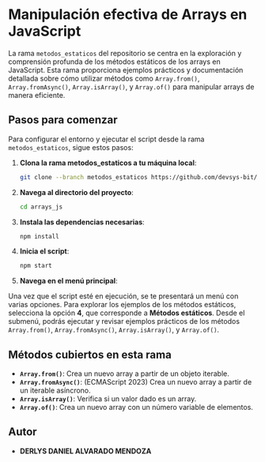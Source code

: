 # Manipulación efectiva de Arrays en JavaScript

La rama `metodos_estaticos` del repositorio se centra en la exploración y comprensión profunda de los métodos estáticos de los arrays en JavaScript. Esta rama proporciona ejemplos prácticos y documentación detallada sobre cómo utilizar métodos como `Array.from()`, `Array.fromAsync()`, `Array.isArray()`, y `Array.of()` para manipular arrays de manera eficiente.

## Pasos para comenzar

Para configurar el entorno y ejecutar el script desde la rama `metodos_estaticos`, sigue estos pasos:

1. **Clona la rama metodos_estaticos a tu máquina local**:

   ```bash
   git clone --branch metodos_estaticos https://github.com/devsys-bit/arrays_js.git
   ```

2. **Navega al directorio del proyecto**:

   ```bash
   cd arrays_js
   ```

3. **Instala las dependencias necesarias**:

   ```bash
   npm install
   ```

4. **Inicia el script**:

   ```bash
   npm start
   ```

5. **Navega en el menú principal**:

Una vez que el script esté en ejecución, se te presentará un menú con varias opciones. Para explorar los ejemplos de los métodos estáticos, selecciona la opción **4**, que corresponde a **Métodos estáticos**. Desde el submenú, podrás ejecutar y revisar ejemplos prácticos de los métodos `Array.from()`, `Array.fromAsync()`, `Array.isArray()`, y `Array.of()`.

## Métodos cubiertos en esta rama

- **`Array.from()`**: Crea un nuevo array a partir de un objeto iterable.
- **`Array.fromAsync()`**: (ECMAScript 2023) Crea un nuevo array a partir de un iterable asíncrono.
- **`Array.isArray()`**: Verifica si un valor dado es un array.
- **`Array.of()`**: Crea un nuevo array con un número variable de elementos.

## Autor

- **DERLYS DANIEL ALVARADO MENDOZA**